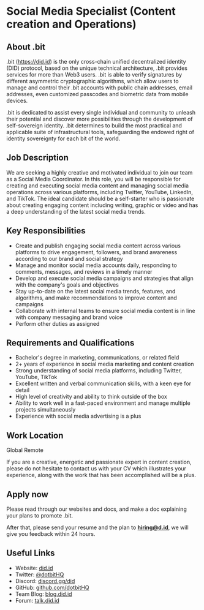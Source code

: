 # Social Media Specialist (Content creation and Operations)

## About .bit

.bit (https://did.id) is the only cross-chain unified decentralized identity (DID) protocol, based on the unique technical architecture, .bit provides services for more than Web3 users. .bit is able to verify signatures by different asymmetric cryptographic algorithms, which allow users to manage and control their .bit accounts with public chain addresses, email addresses, even customized passcodes and biometric data from mobile devices.

.bit is dedicated to assist every single individual and community to unleash their potential and discover more possibilities through the development of self-sovereign identity. .bit determines to build the most practical and applicable suite of infrastructural tools, safeguarding the endowed right of identity sovereignty for each bit of the world.

## Job Description

We are seeking a highly creative and motivated individual to join our team as a Social Media Coordinator. In this role, you will be responsible for creating and executing social media content and managing social media operations across various platforms, including Twitter, YouTube, LinkedIn, and TikTok. The ideal candidate should be a self-starter who is passionate about creating engaging content including writing, graphic or video and has a deep understanding of the latest social media trends.

## Key Responsibilities

- Create and publish engaging social media content across various platforms to drive engagement, followers, and brand awareness according to our brand and social strategy
- Manage and monitor social media accounts daily, responding to comments, messages, and reviews in a timely manner
- Develop and execute social media campaigns and strategies that align with the company's goals and objectives
- Stay up-to-date on the latest social media trends, features, and algorithms, and make recommendations to improve content and campaigns
- Collaborate with internal teams to ensure social media content is in line with company messaging and brand voice
- Perform other duties as assigned


## Requirements and Qualifications

- Bachelor's degree in marketing, communications, or related field
- 2+ years of experience in social media marketing and content creation
- Strong understanding of social media platforms, including Twitter, YouTube, TikTok
- Excellent written and verbal communication skills, with a keen eye for detail
- High level of creativity and ability to think outside of the box
- Ability to work well in a fast-paced environment and manage multiple projects simultaneously
- Experience with social media advertising is a plus

## Work Location

Global Remote

If you are a creative, energetic and passionate expert in content creation, please do not hesitate to contact us with your CV which illustrates your experience, along with the work that has been accomplished will be a plus.

## Apply now

Please read through our websites and docs, and make a doc explaining your plans to promote .bit.

After that, please send your resume and the plan to **hiring@d.id**, we will give you feedback within 24 hours.

## Useful Links

- Website: [did.id](https://did.id)
- Twitter: [@dotbitHQ](https://twitter.com/dotbithq)
- Discord: [discord.gg/did](https://discord.gg/did)
- GitHub: [github.com/dotbitHQ](https://github.com/dotbitHQ)
- Team Blog: [blog.did.id](https://blog.did.id)
- Forum: [talk.did.id](https://talk.did.id)
